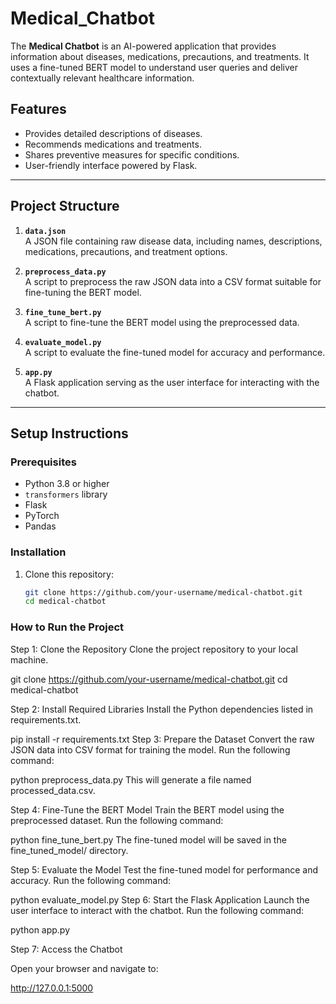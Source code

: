 # Medical_Chatbot

The **Medical Chatbot** is an AI-powered application that provides information about diseases, medications, precautions, and treatments. It uses a fine-tuned BERT model to understand user queries and deliver contextually relevant healthcare information.

## Features

- Provides detailed descriptions of diseases.
- Recommends medications and treatments.
- Shares preventive measures for specific conditions.
- User-friendly interface powered by Flask.

---

## Project Structure

1. **`data.json`**  
   A JSON file containing raw disease data, including names, descriptions, medications, precautions, and treatment options.

2. **`preprocess_data.py`**  
   A script to preprocess the raw JSON data into a CSV format suitable for fine-tuning the BERT model.

3. **`fine_tune_bert.py`**  
   A script to fine-tune the BERT model using the preprocessed data.

4. **`evaluate_model.py`**  
   A script to evaluate the fine-tuned model for accuracy and performance.

5. **`app.py`**  
   A Flask application serving as the user interface for interacting with the chatbot.

---

## Setup Instructions

### Prerequisites

- Python 3.8 or higher
- `transformers` library
- Flask
- PyTorch
- Pandas

### Installation

1. Clone this repository:
   ```bash
   git clone https://github.com/your-username/medical-chatbot.git
   cd medical-chatbot
   
### How to Run the Project
Step 1: Clone the Repository
Clone the project repository to your local machine.

git clone https://github.com/your-username/medical-chatbot.git
cd medical-chatbot

Step 2: Install Required Libraries
Install the Python dependencies listed in requirements.txt.

pip install -r requirements.txt
Step 3: Prepare the Dataset
Convert the raw JSON data into CSV format for training the model. Run the following command:


python preprocess_data.py
This will generate a file named processed_data.csv.

Step 4: Fine-Tune the BERT Model
Train the BERT model using the preprocessed dataset. Run the following command:

python fine_tune_bert.py
The fine-tuned model will be saved in the fine_tuned_model/ directory.

Step 5: Evaluate the Model
Test the fine-tuned model for performance and accuracy. Run the following command:

python evaluate_model.py
Step 6: Start the Flask Application
Launch the user interface to interact with the chatbot. Run the following command:

python app.py

Step 7: Access the Chatbot

Open your browser and navigate to:

http://127.0.0.1:5000
